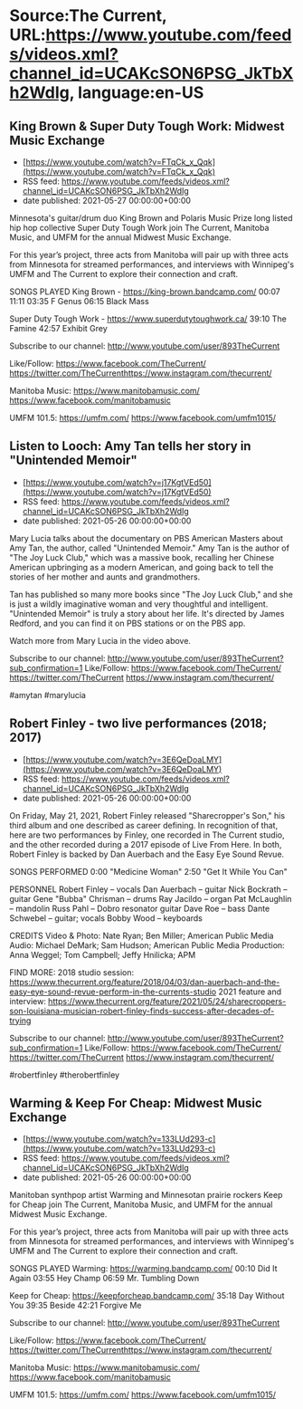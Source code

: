 # Source:The Current, URL:https://www.youtube.com/feeds/videos.xml?channel_id=UCAKcSON6PSG_JkTbXh2WdIg, language:en-US

## King Brown & Super Duty Tough Work: Midwest Music Exchange
 - [https://www.youtube.com/watch?v=FTqCk_x_Qqk](https://www.youtube.com/watch?v=FTqCk_x_Qqk)
 - RSS feed: https://www.youtube.com/feeds/videos.xml?channel_id=UCAKcSON6PSG_JkTbXh2WdIg
 - date published: 2021-05-27 00:00:00+00:00

Minnesota's guitar/drum duo King Brown and Polaris Music Prize long listed hip hop collective Super Duty Tough Work join The Current, Manitoba Music, and UMFM for the annual Midwest Music Exchange.

For this year’s project, three acts from Manitoba will pair up with three acts from Minnesota for streamed performances, and interviews with Winnipeg's UMFM and The Current to explore their connection and craft. 

SONGS PLAYED
King Brown - https://king-brown.bandcamp.com/
00:07 11:11
03:35 F Genus
06:15 Black Mass

Super Duty Tough Work - https://www.superdutytoughwork.ca/
39:10 The Famine
42:57 Exhibit Grey

Subscribe to our channel:
http://www.youtube.com/user/893TheCurrent

Like/Follow:
https://www.facebook.com/TheCurrent/​​​​
https://twitter.com/TheCurrent​​​​
https://www.instagram.com/thecurrent/​

Manitoba Music: 
https://www.manitobamusic.com/
https://www.facebook.com/manitobamusic

UMFM 101.5:
https://umfm.com/
https://www.facebook.com/umfm1015/

## Listen to Looch: Amy Tan tells her story in "Unintended Memoir"
 - [https://www.youtube.com/watch?v=j17KgtVEd50](https://www.youtube.com/watch?v=j17KgtVEd50)
 - RSS feed: https://www.youtube.com/feeds/videos.xml?channel_id=UCAKcSON6PSG_JkTbXh2WdIg
 - date published: 2021-05-26 00:00:00+00:00

Mary Lucia talks about the documentary on PBS American Masters about Amy Tan, the author, called "Unintended Memoir." Amy Tan is the author of "The Joy Luck Club," which was a massive book, recalling her Chinese American upbringing as a modern American, and going back to tell the stories of her mother and aunts and grandmothers. 

Tan has published so many more books since "The Joy Luck Club," and she is just a wildly imaginative woman and very thoughtful and intelligent. "Unintended Memoir" is truly a story about her life. It's directed by James Redford, and you can find it on PBS stations or on the PBS app.

Watch more from Mary Lucia in the video above.

Subscribe to our channel:
http://www.youtube.com/user/893TheCurrent?sub_confirmation=1
Like/Follow:
https://www.facebook.com/TheCurrent/
https://twitter.com/TheCurrent
https://www.instagram.com/thecurrent/

#amytan #marylucia

## Robert Finley - two live performances (2018; 2017)
 - [https://www.youtube.com/watch?v=3E6QeDoaLMY](https://www.youtube.com/watch?v=3E6QeDoaLMY)
 - RSS feed: https://www.youtube.com/feeds/videos.xml?channel_id=UCAKcSON6PSG_JkTbXh2WdIg
 - date published: 2021-05-26 00:00:00+00:00

On Friday, May 21, 2021, Robert Finley released "Sharecropper's Son," his third album and one described as career defining. In recognition of that, here are two performances by Finley, one recorded in The Current studio, and the other recorded during a 2017 episode of Live From Here. In both, Robert Finley is backed by Dan Auerbach and the Easy Eye Sound Revue.

SONGS PERFORMED
0:00 "Medicine Woman"
2:50 "Get It While You Can"

PERSONNEL
Robert Finley – vocals
Dan Auerbach – guitar
Nick Bockrath – guitar 
Gene "Bubba" Chrisman – drums
Ray Jacildo – organ
Pat McLaughlin – mandolin
Russ Pahl – Dobro resonator guitar
Dave Roe – bass
Dante Schwebel – guitar; vocals
Bobby Wood – keyboards

CREDITS
Video & Photo: Nate Ryan; Ben Miller; American Public Media
Audio: Michael DeMark; Sam Hudson; American Public Media
Production: Anna Weggel; Tom Campbell; Jeffy Hnilicka; APM

FIND MORE:
2018 studio session: https://www.thecurrent.org/feature/2018/04/03/dan-auerbach-and-the-easy-eye-sound-revue-perform-in-the-currents-studio
2021 feature and interview: https://www.thecurrent.org/feature/2021/05/24/sharecroppers-son-louisiana-musician-robert-finley-finds-success-after-decades-of-trying

Subscribe to our channel:
http://www.youtube.com/user/893TheCurrent?sub_confirmation=1
Like/Follow:
https://www.facebook.com/TheCurrent/
https://twitter.com/TheCurrent
https://www.instagram.com/thecurrent/

#robertfinley #therobertfinley

## Warming & Keep For Cheap: Midwest Music Exchange
 - [https://www.youtube.com/watch?v=133LUd293-c](https://www.youtube.com/watch?v=133LUd293-c)
 - RSS feed: https://www.youtube.com/feeds/videos.xml?channel_id=UCAKcSON6PSG_JkTbXh2WdIg
 - date published: 2021-05-26 00:00:00+00:00

Manitoban synthpop artist Warming and Minnesotan prairie rockers Keep for Cheap join The Current,  Manitoba Music, and UMFM for the annual Midwest Music Exchange.

For this year’s project, three acts from Manitoba will pair up with three acts from Minnesota for streamed performances, and interviews with Winnipeg's UMFM and The Current to explore their connection and craft. 

SONGS PLAYED
Warming: https://warming.bandcamp.com/
00:10 Did It Again
03:55 Hey Champ
06:59 Mr. Tumbling Down

Keep for Cheap: https://keepforcheap.bandcamp.com/
35:18 Day Without You
39:35 Beside
42:21 Forgive Me

Subscribe to our channel:
http://www.youtube.com/user/893TheCurrent

Like/Follow:
https://www.facebook.com/TheCurrent/​​​​
https://twitter.com/TheCurrent​​​​
https://www.instagram.com/thecurrent/​

Manitoba Music: 
https://www.manitobamusic.com/
https://www.facebook.com/manitobamusic

UMFM 101.5:
https://umfm.com/
https://www.facebook.com/umfm1015/

